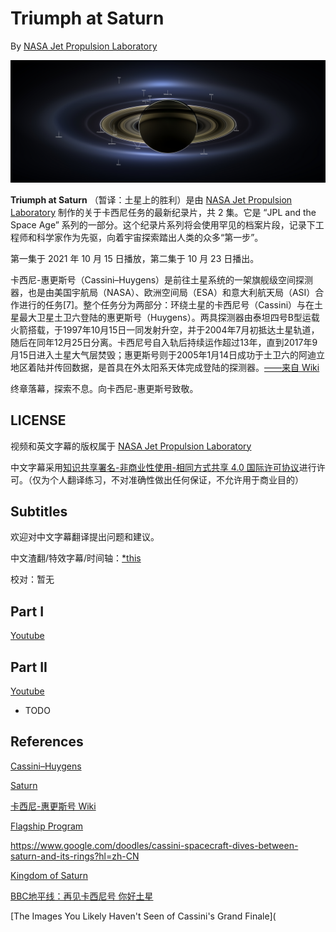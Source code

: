 # Triumph at Saturn

By [NASA Jet Propulsion Laboratory](https://www.youtube.com/user/JPLnews)  

![img](README.assets/The_Day_the_Earth_smiled.jpg)

**Triumph at Saturn** （暂译：土星上的胜利）是由 [NASA Jet Propulsion Laboratory](https://www.youtube.com/user/JPLnews) 制作的关于卡西尼任务的最新纪录片，共 2 集。它是 “JPL and the Space Age”  系列的一部分。这个纪录片系列将会使用罕见的档案片段，记录下工程师和科学家作为先驱，向着宇宙探索踏出人类的众多“第一步”。

第一集于 2021 年 10 月 15 日播放，第二集于 10 月 23 日播出。

卡西尼-惠更斯号（Cassini–Huygens）是前往土星系统的一架旗舰级空间探测器，也是由美国宇航局（NASA）、欧洲空间局（ESA）和意大利航天局（ASI）合作进行的任务[7]。整个任务分为两部分：环绕土星的卡西尼号（Cassini）与在土星最大卫星土卫六登陆的惠更斯号（Huygens）。两具探测器由泰坦四号B型运载火箭搭载，于1997年10月15日一同发射升空，并于2004年7月初抵达土星轨道，随后在同年12月25日分离。卡西尼号自入轨后持续运作超过13年，直到2017年9月15日进入土星大气层焚毁；惠更斯号则于2005年1月14日成功于土卫六的阿迪立地区着陆并传回数据，是首具在外太阳系天体完成登陆的探测器。[——来自 Wiki](https://zh.wikipedia.org/wiki/%E5%8D%A1%E8%A5%BF%E5%B0%BC-%E6%83%A0%E6%9B%B4%E6%96%AF%E5%8F%B7)

终章落幕，探索不息。向卡西尼-惠更斯号致敬。

## LICENSE

视频和英文字幕的版权属于 [NASA Jet Propulsion Laboratory](https://www.youtube.com/user/JPLnews)

中文字幕采用[知识共享署名-非商业性使用-相同方式共享 4.0 国际许可协议](https://creativecommons.org/licenses/by-nc-sa/4.0/)进行许可。（仅为个人翻译练习，不对准确性做出任何保证，不允许用于商业目的）

## Subtitles

欢迎对中文字幕翻译提出问题和建议。

中文渣翻/特效字幕/时间轴：[*this](https://github.com/ClausewitzCPU0)

校对：暂无

## Part I

[Youtube](https://www.youtube.com/watch?v=SY-hQJ5pMd4)

## Part II

[Youtube](https://www.youtube.com/watch?v=oGsajLIALJE)

- TODO

## References

[Cassini–Huygens](https://en.wikipedia.org/wiki/Cassini%E2%80%93Huygens)

[Saturn](https://en.wikipedia.org/wiki/Saturn)

[卡西尼-惠更斯号 Wiki](https://zh.wikipedia.org/wiki/%E5%8D%A1%E8%A5%BF%E5%B0%BC-%E6%83%A0%E6%9B%B4%E6%96%AF%E5%8F%B7)

[Flagship Program](https://zh.wikipedia.org/wiki/%E6%97%97%E8%89%A6%E4%BB%BB%E5%8B%99)

https://www.google.com/doodles/cassini-spacecraft-dives-between-saturn-and-its-rings?hl=zh-CN

[Kingdom of Saturn](https://www.bilibili.com/bangumi/media/md28220408/) 

[BBC地平线：再见卡西尼号 你好土星](https://www.bilibili.com/bangumi/media/md28220182)

[The Images You Likely Haven't Seen of Cassini's Grand Finale](